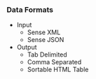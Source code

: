 ### Data Formats

- Input
  - Sense XML
  - Sense JSON
- Output
  - Tab Delimited
  - Comma Separated
  - Sortable HTML Table
